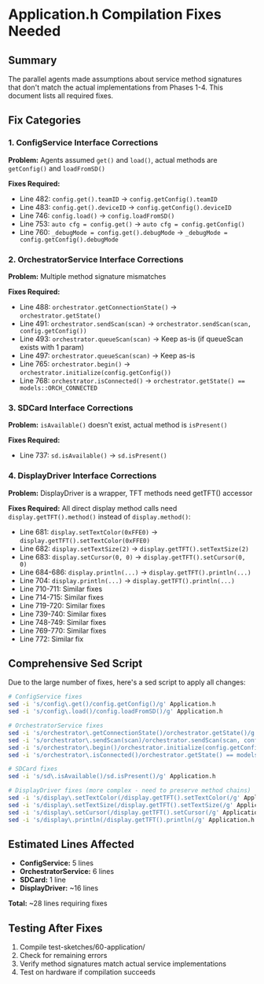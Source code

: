 # Application.h Compilation Fixes Needed

## Summary
The parallel agents made assumptions about service method signatures that don't match the actual implementations from Phases 1-4. This document lists all required fixes.

## Fix Categories

### 1. ConfigService Interface Corrections

**Problem:** Agents assumed `get()` and `load()`, actual methods are `getConfig()` and `loadFromSD()`

**Fixes Required:**
- Line 482: `config.get().teamID` → `config.getConfig().teamID`
- Line 483: `config.get().deviceID` → `config.getConfig().deviceID`
- Line 746: `config.load()` → `config.loadFromSD()`
- Line 753: `auto cfg = config.get()` → `auto cfg = config.getConfig()`
- Line 760: `_debugMode = config.get().debugMode` → `_debugMode = config.getConfig().debugMode`

### 2. OrchestratorService Interface Corrections

**Problem:** Multiple method signature mismatches

**Fixes Required:**
- Line 488: `orchestrator.getConnectionState()` → `orchestrator.getState()`
- Line 491: `orchestrator.sendScan(scan)` → `orchestrator.sendScan(scan, config.getConfig())`
- Line 493: `orchestrator.queueScan(scan)` → Keep as-is (if queueScan exists with 1 param)
- Line 497: `orchestrator.queueScan(scan)` → Keep as-is
- Line 765: `orchestrator.begin()` → `orchestrator.initialize(config.getConfig())`
- Line 768: `orchestrator.isConnected()` → `orchestrator.getState() == models::ORCH_CONNECTED`

### 3. SDCard Interface Corrections

**Problem:** `isAvailable()` doesn't exist, actual method is `isPresent()`

**Fixes Required:**
- Line 737: `sd.isAvailable()` → `sd.isPresent()`

### 4. DisplayDriver Interface Corrections

**Problem:** DisplayDriver is a wrapper, TFT methods need getTFT() accessor

**Fixes Required:**
All direct display method calls need `display.getTFT().method()` instead of `display.method()`:

- Line 681: `display.setTextColor(0xFFE0)` → `display.getTFT().setTextColor(0xFFE0)`
- Line 682: `display.setTextSize(2)` → `display.getTFT().setTextSize(2)`
- Line 683: `display.setCursor(0, 0)` → `display.getTFT().setCursor(0, 0)`
- Line 684-686: `display.println(...)` → `display.getTFT().println(...)`
- Line 704: `display.println(...)` → `display.getTFT().println(...)`
- Line 710-711: Similar fixes
- Line 714-715: Similar fixes
- Line 719-720: Similar fixes
- Line 739-740: Similar fixes
- Line 748-749: Similar fixes
- Line 769-770: Similar fixes
- Line 772: Similar fix

## Comprehensive Sed Script

Due to the large number of fixes, here's a sed script to apply all changes:

```bash
# ConfigService fixes
sed -i 's/config\.get()/config.getConfig()/g' Application.h
sed -i 's/config\.load()/config.loadFromSD()/g' Application.h

# OrchestratorService fixes
sed -i 's/orchestrator\.getConnectionState()/orchestrator.getState()/g' Application.h
sed -i 's/orchestrator\.sendScan(scan)/orchestrator.sendScan(scan, config.getConfig())/g' Application.h
sed -i 's/orchestrator\.begin()/orchestrator.initialize(config.getConfig())/g' Application.h
sed -i 's/orchestrator\.isConnected()/orchestrator.getState() == models::ORCH_CONNECTED/g' Application.h

# SDCard fixes
sed -i 's/sd\.isAvailable()/sd.isPresent()/g' Application.h

# DisplayDriver fixes (more complex - need to preserve method chains)
sed -i 's/display\.setTextColor(/display.getTFT().setTextColor(/g' Application.h
sed -i 's/display\.setTextSize(/display.getTFT().setTextSize(/g' Application.h
sed -i 's/display\.setCursor(/display.getTFT().setCursor(/g' Application.h
sed -i 's/display\.println(/display.getTFT().println(/g' Application.h
```

## Estimated Lines Affected
- **ConfigService:** 5 lines
- **OrchestratorService:** 6 lines
- **SDCard:** 1 line
- **DisplayDriver:** ~16 lines

**Total:** ~28 lines requiring fixes

## Testing After Fixes
1. Compile test-sketches/60-application/
2. Check for remaining errors
3. Verify method signatures match actual service implementations
4. Test on hardware if compilation succeeds
